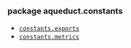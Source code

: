 ### package aqueduct.constants
* [`constants.exports`](https://docs.aqueducthq.com/api-reference/sdk-reference/package-aqueduct/package-aqueduct.constants/aqueduct.constants.exports)
* [`constants.metrics`](https://docs.aqueducthq.com/api-reference/sdk-reference/package-aqueduct/package-aqueduct.constants/aqueduct.constants.metrics)
